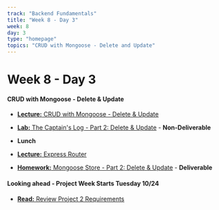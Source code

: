 ```yaml
---
track: "Backend Fundamentals"
title: "Week 8 - Day 3"
week: 8
day: 3
type: "homepage"
topics: "CRUD with Mongoose - Delete and Update"
---
```


# Week 8 - Day 3

#### CRUD with Mongoose - Delete & Update

- [**Lecture:** CRUD with Mongoose - Delete & Update](/backend-fundamentals/week-8/day-3/lecture-materials/crud-app-with-mongoose)

- [**Lab:** The Captain's Log - Part 2: Delete & Update](/backend-fundamentals/week-8/day-2/labs/the-captains-log) - **Non-Deliverable**

- **Lunch**

- [**Lecture:** Express Router](/backend-fundamentals/week-8/day-3/lecture-materials/express-router)

- [**Homework:** Mongoose Store - Part 2: Delete & Update](/backend-fundamentals/week-8/day-2/labs/mongoose-store) - **Deliverable**


#### Looking ahead - Project Week Starts Tuesday 10/24
- [**Read:** Review Project 2 Requirements](/unit-projects/unit-two-project-requirements)